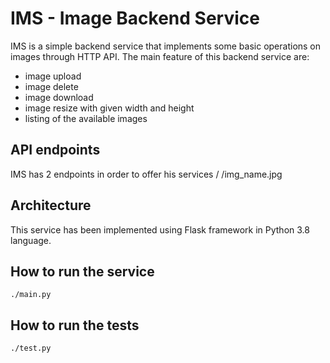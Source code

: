 # IMS - Image Backend Service
IMS is a simple backend service that implements some basic operations on images through HTTP API. The main feature of this backend service are:
 - image upload
 - image delete
 - image download
 - image resize with given width and height
 - listing of the available images

## API endpoints
IMS has 2 endpoints in order to offer his services
    /
    /img_name.jpg


## Architecture
This service has been implemented using Flask framework in Python 3.8 language.

## How to run the service
    ./main.py

## How to run the tests
    ./test.py
